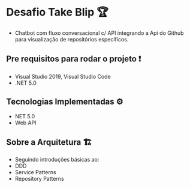 
# Desafio Take Blip 🏆

-   Chatbot com fluxo conversacional c/ API integrando a Api do Github para visualização de repositórios específicos.

## [](https://github.com/rick9141/challenger-takeblip-chatbot#para-rodar-esse-projeto-voc%C3%AA-vai-precisar-das-seguintes-ferramentas-exclamation)Pre requisitos para rodar o projeto  ❗

-   Visual Studio 2019, Visual Studio Code
-   .NET 5.0

## [](https://github.com/rick9141/challenger-takeblip-chatbot#tecnologias-implementadas-)Tecnologias Implementadas  ⚙

-   NET 5.0
-   Web API

## [](https://github.com/rick9141/challenger-takeblip-chatbot#arquitetura-%EF%B8%8F)Sobre a Arquitetura  🏗️

-   Seguindo introduções básicas ao:
-   DDD
-   Service Patterns
-   Repository Patterns

